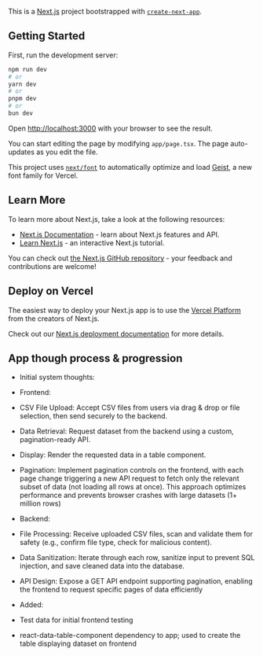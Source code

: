 This is a [Next.js](https://nextjs.org) project bootstrapped with [`create-next-app`](https://nextjs.org/docs/app/api-reference/cli/create-next-app).

## Getting Started

First, run the development server:

```bash
npm run dev
# or
yarn dev
# or
pnpm dev
# or
bun dev
```

Open [http://localhost:3000](http://localhost:3000) with your browser to see the result.

You can start editing the page by modifying `app/page.tsx`. The page auto-updates as you edit the file.

This project uses [`next/font`](https://nextjs.org/docs/app/building-your-application/optimizing/fonts) to automatically optimize and load [Geist](https://vercel.com/font), a new font family for Vercel.

## Learn More

To learn more about Next.js, take a look at the following resources:

- [Next.js Documentation](https://nextjs.org/docs) - learn about Next.js features and API.
- [Learn Next.js](https://nextjs.org/learn) - an interactive Next.js tutorial.

You can check out [the Next.js GitHub repository](https://github.com/vercel/next.js) - your feedback and contributions are welcome!

## Deploy on Vercel

The easiest way to deploy your Next.js app is to use the [Vercel Platform](https://vercel.com/new?utm_medium=default-template&filter=next.js&utm_source=create-next-app&utm_campaign=create-next-app-readme) from the creators of Next.js.

Check out our [Next.js deployment documentation](https://nextjs.org/docs/app/building-your-application/deploying) for more details.


## App though process & progression
- Initial system thoughts:
 - Frontend:
  - CSV File Upload: Accept CSV files from users via drag & drop or file selection, then send securely to the backend.
  - Data Retrieval: Request dataset from the backend using a custom, pagination-ready API.
  - Display: Render the requested data in a table component.
  - Pagination: Implement pagination controls on the frontend, with each page change triggering a new API request to fetch only the relevant subset of data (not loading all rows at once). This approach optimizes performance and prevents browser crashes with large datasets (1+ million rows)
 
 - Backend:
  - File Processing: Receive uploaded CSV files, scan and validate them for safety (e.g., confirm file type, check for malicious content).
  - Data Sanitization: Iterate through each row, sanitize input to prevent SQL injection, and save cleaned data into the database.
  - API Design: Expose a GET API endpoint supporting pagination, enabling the frontend to request specific pages of data efficiently

- Added:
 - Test data for initial frontend testing
 - react-data-table-component dependency to app; used to create the table displaying dataset on frontend

